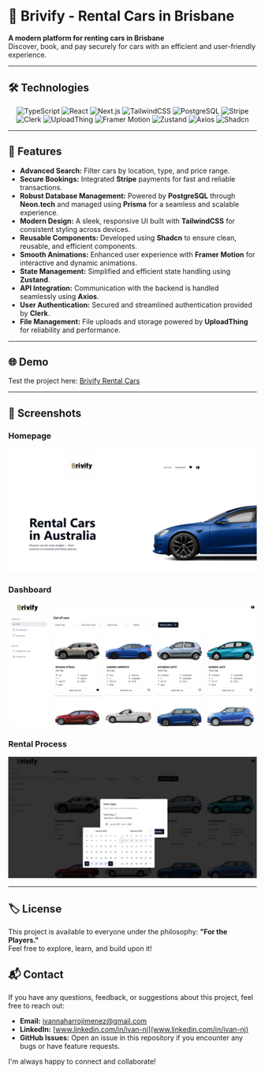 # 🚗 Brivify - Rental Cars in Brisbane

**A modern platform for renting cars in Brisbane**  
Discover, book, and pay securely for cars with an efficient and user-friendly experience.

---

## 🛠️ Technologies

<p align="center">
  <img src="https://img.icons8.com/color/48/000000/typescript.png" alt="TypeScript" title="TypeScript" />
  <img src="https://img.icons8.com/color/48/000000/react-native.png" alt="React" title="React" />
  <img src="https://img.icons8.com/ios-filled/50/000000/nextjs.png" alt="Next.js" title="Next.js" />
  <img src="https://img.icons8.com/color/48/000000/tailwind-css.png" alt="TailwindCSS" title="TailwindCSS" />
  <img src="https://img.icons8.com/external-tal-revivo-color-tal-revivo/48/000000/external-postgresql-an-open-source-relational-database-management-system-logo-color-tal-revivo.png" alt="PostgreSQL" title="PostgreSQL" />
  <img src="https://img.icons8.com/external-tal-revivo-color-tal-revivo/48/000000/external-stripe-payment-processing-platform-logo-color-tal-revivo.png" alt="Stripe" title="Stripe" />
  <img src="https://img.icons8.com/external-tal-revivo-shadow-tal-revivo/48/000000/external-clerk-platform-logo-shadow-tal-revivo.png" alt="Clerk" title="Clerk" />
  <img src="https://img.icons8.com/external-tal-revivo-filled-tal-revivo/48/000000/external-uploadthing.png" alt="UploadThing" title="UploadThing" />
  <img src="https://img.icons8.com/color/48/000000/framer-motion.png" alt="Framer Motion" title="Framer Motion" />
  <img src="https://img.icons8.com/ios-filled/50/000000/zustand.png" alt="Zustand" title="Zustand" />
  <img src="https://img.icons8.com/material-outlined/48/000000/axios.png" alt="Axios" title="Axios" />
  <img src="https://img.icons8.com/ios/50/000000/shadcn.png" alt="Shadcn" title="Shadcn" />
</p>

---

## 🌟 Features

- **Advanced Search:** Filter cars by location, type, and price range.
- **Secure Bookings:** Integrated **Stripe** payments for fast and reliable transactions.
- **Robust Database Management:** Powered by **PostgreSQL** through **Neon.tech** and managed using **Prisma** for a seamless and scalable experience.
- **Modern Design:** A sleek, responsive UI built with **TailwindCSS** for consistent styling across devices.
- **Reusable Components:** Developed using **Shadcn** to ensure clean, reusable, and efficient components.
- **Smooth Animations:** Enhanced user experience with **Framer Motion** for interactive and dynamic animations.
- **State Management:** Simplified and efficient state handling using **Zustand**.
- **API Integration:** Communication with the backend is handled seamlessly using **Axios**.
- **User Authentication:** Secured and streamlined authentication provided by **Clerk**.
- **File Management:** File uploads and storage powered by **UploadThing** for reliability and performance.

---

## 🌐 Demo

Test the project here: [Brivify Rental Cars](https://brivify-rental-cars-ivan-naharro.vercel.app)

---

## 📸 Screenshots

### Homepage
![Homepage](./assets/img/Screenshots_github/home.png)

### Dashboard
![Dashboard](./assets/img/Screenshots_github/dashboard.png)

### Rental Process
![Rental Process](./assets/img/Screenshots_github/rental-car.png)

---

## 🏷️ License

This project is available to everyone under the philosophy: **"For the Players."**  
Feel free to explore, learn, and build upon it!

## 📬 Contact

If you have any questions, feedback, or suggestions about this project, feel free to reach out:

- **Email:** [ivannaharrojimenez@gmail.com](ivannaharrojimenez@gmail.com)
- **LinkedIn:** [www.linkedin.com/in/ivan-nj](www.linkedin.com/in/ivan-nj)
- **GitHub Issues:** Open an issue in this repository if you encounter any bugs or have feature requests.

I'm always happy to connect and collaborate!
